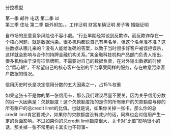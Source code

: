分控模型

第一季  邮件 电话
第二季 id  
第三季 住址
第二季  额外附加。。工作证明  财富车辆证明 房子等
婚姻证明 




自市场的恶意竞争风险也不容小觑。“行业早期经常谈到反欺诈，而反欺诈存在一个核心问题，就是数据污染。很多机构都说自己有黑名单，但这个名单准不准？这些数据从哪儿来的？没有人能给准确的答案，以致于当时很多好客户被误拒误杀，这样就会影响与合作的持牌金融机构关系。”某金融科技机构产品部门负责人指出，很多机构由于没有征信牌照，不需要对自己的数据负责，在对外输出数据的时候会“留心眼”，不希望自己的核心客户在别的平台享受同样的服务，存在故意污染客户数据的情况。

信用历史时长是决定信用分数的五大因素之一，占15%权重


如果这张卡不是你的第一张信用卡，那么我们建议尽量不要关，因为关乎信用分数的另一大因素是：欠款额度！这个欠款额度指的是你的所有账户的欠款额度与你的所有账户的总credit limit的比值。也就是说，如果你关掉一张卡，那么你的总credit limit肯定要减少，如果你的欠款额度没有减少的话，同样也会对信用产生一定的负面影响。不过如果你的总credit limit额度很大，关卡对“比值”影响很小的话，那关掉一张不常用的卡其实也不碍事~
 

